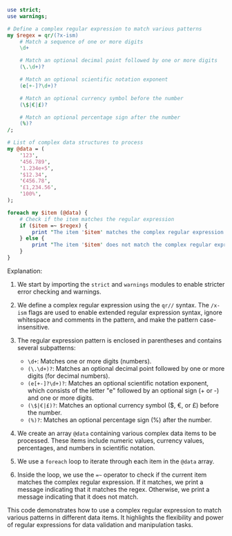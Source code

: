 ```perl
use strict;
use warnings;

# Define a complex regular expression to match various patterns
my $regex = qr/(?x-ism)
    # Match a sequence of one or more digits
    \d+

    # Match an optional decimal point followed by one or more digits
    (\.\d+)?

    # Match an optional scientific notation exponent
    (e[+-]?\d+)?

    # Match an optional currency symbol before the number
    (\$|€|£)?

    # Match an optional percentage sign after the number
    (%)?
/;

# List of complex data structures to process
my @data = (
    '123',
    '456.789',
    '1.234e+5',
    '$12.34',
    '€456.78',
    '£1,234.56',
    '100%',
);

foreach my $item (@data) {
    # Check if the item matches the regular expression
    if ($item =~ $regex) {
        print "The item '$item' matches the complex regular expression.\n";
    } else {
        print "The item '$item' does not match the complex regular expression.\n";
    }
}
```

Explanation:

1. We start by importing the `strict` and `warnings` modules to enable stricter error checking and warnings.

2. We define a complex regular expression using the `qr//` syntax. The `/x-ism` flags are used to enable extended regular expression syntax, ignore whitespace and comments in the pattern, and make the pattern case-insensitive.

3. The regular expression pattern is enclosed in parentheses and contains several subpatterns:

   - `\d+`: Matches one or more digits (numbers).
   - `(\.\d+)?`: Matches an optional decimal point followed by one or more digits (for decimal numbers).
   - `(e[+-]?\d+)?`: Matches an optional scientific notation exponent, which consists of the letter "e" followed by an optional sign (+ or -) and one or more digits.
   - `(\$|€|£)?`: Matches an optional currency symbol ($, €, or £) before the number.
   - `(%)?`: Matches an optional percentage sign (%) after the number.

4. We create an array `@data` containing various complex data items to be processed. These items include numeric values, currency values, percentages, and numbers in scientific notation.

5. We use a `foreach` loop to iterate through each item in the `@data` array.

6. Inside the loop, we use the `=~` operator to check if the current item matches the complex regular expression. If it matches, we print a message indicating that it matches the regex. Otherwise, we print a message indicating that it does not match.

This code demonstrates how to use a complex regular expression to match various patterns in different data items. It highlights the flexibility and power of regular expressions for data validation and manipulation tasks.